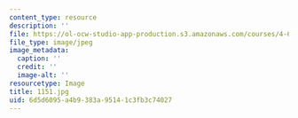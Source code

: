 ```yaml
---
content_type: resource
description: ''
file: https://ol-ocw-studio-app-production.s3.amazonaws.com/courses/4-614-religious-architecture-and-islamic-cultures-fall-2002/6d5d6095a4b9383a95141c3fb3c74027_1151.jpg
file_type: image/jpeg
image_metadata:
  caption: ''
  credit: ''
  image-alt: ''
resourcetype: Image
title: 1151.jpg
uid: 6d5d6095-a4b9-383a-9514-1c3fb3c74027
---
```

